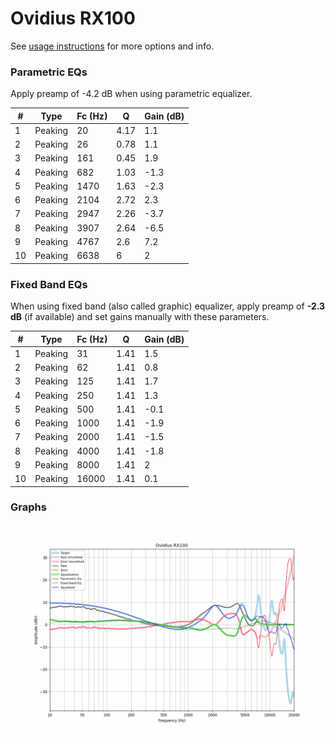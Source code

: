 # Ovidius RX100
See [usage instructions](https://github.com/jaakkopasanen/AutoEq#usage) for more options and info.

### Parametric EQs
Apply preamp of -4.2 dB when using parametric equalizer.

|   # | Type    |   Fc (Hz) |    Q |   Gain (dB) |
|-----|---------|-----------|------|-------------|
|   1 | Peaking |        20 | 4.17 |         1.1 |
|   2 | Peaking |        26 | 0.78 |         1.1 |
|   3 | Peaking |       161 | 0.45 |         1.9 |
|   4 | Peaking |       682 | 1.03 |        -1.3 |
|   5 | Peaking |      1470 | 1.63 |        -2.3 |
|   6 | Peaking |      2104 | 2.72 |         2.3 |
|   7 | Peaking |      2947 | 2.26 |        -3.7 |
|   8 | Peaking |      3907 | 2.64 |        -6.5 |
|   9 | Peaking |      4767 | 2.6  |         7.2 |
|  10 | Peaking |      6638 | 6    |         2   |

### Fixed Band EQs
When using fixed band (also called graphic) equalizer, apply preamp of **-2.3 dB** (if available) and set gains manually with these parameters.

|   # | Type    |   Fc (Hz) |    Q |   Gain (dB) |
|-----|---------|-----------|------|-------------|
|   1 | Peaking |        31 | 1.41 |         1.5 |
|   2 | Peaking |        62 | 1.41 |         0.8 |
|   3 | Peaking |       125 | 1.41 |         1.7 |
|   4 | Peaking |       250 | 1.41 |         1.3 |
|   5 | Peaking |       500 | 1.41 |        -0.1 |
|   6 | Peaking |      1000 | 1.41 |        -1.9 |
|   7 | Peaking |      2000 | 1.41 |        -1.5 |
|   8 | Peaking |      4000 | 1.41 |        -1.8 |
|   9 | Peaking |      8000 | 1.41 |         2   |
|  10 | Peaking |     16000 | 1.41 |         0.1 |

### Graphs
![](./Ovidius%20RX100.png)
